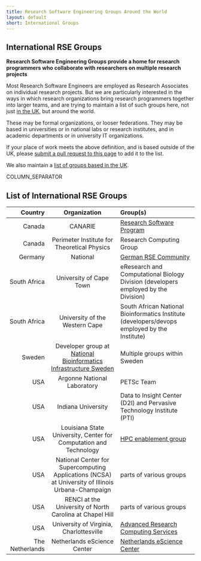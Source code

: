 ```yaml
---
title: Research Software Engineering Groups Around the World
layout: default
short: International Groups
---
```


## International RSE Groups

**Research Software Engineering Groups provide a home for research programmers who collaborate with researchers on multiple research projects**

Most Research Software Engineers are employed as Research Associates on individual research projects. But we are particularly interested in the ways in which research organizations bring research programmers together into larger teams, and are trying to maintain a list of such groups here, not just [in the UK](/groups.html), but around the world.

These may be formal organizations, or looser federations. They may be based in universities or in national labs or research institutes, and in academic departments or in university IT organizations.

If your place of work meets the above definition, and is based outside of the UK, please [submit a pull request to this page](https://github.com/UKRSE/UKRSE.github.io/blob/master/international.md) to add it to the list.

We also maintain a [list of groups based in the UK](/groups.html).

COLUMN_SEPARATOR

## List of International RSE Groups

Country | Organization | Group(s)
-------:|:------------:|:--------
Canada | CANARIE | [Research Software Program](https://science.canarie.ca)
Canada | Perimeter Institute for Theoretical Physics | Research Computing Group
Germany | National | [German RSE Community](http://www.de-rse.org/de/index.html)
South Africa | University of Cape Town | eResearch and Computational Biology Division (developers employed by the Division)
South Africa | University of the Western Cape | South African National Bioinformatics Institute (developers/devops employed by the Institute)
Sweden | Developer group at [National Bioinformatics Infrastructure Sweden](http://nbis.se) | Multiple groups within Sweden
USA | Argonne National Laboratory | PETSc Team
USA | Indiana University | Data to Insight Center (D2I) and Pervasive Technology Institute  (PTI)
USA | Louisiana State University, Center for Computation and Technology | [HPC enablement group](https://www.cct.lsu.edu/programs/hpc-enablement)
USA | National Center for Supercomputing Applications (NCSA) at University of Illinois Urbana-Champaign | parts of various groups
USA | RENCI at the University of North Carolina at Chapel Hill | parts of various groups
USA | University of Virginia, Charlottesville | [Advanced Research Computing Services](arcs.virginia.edu)
The Netherlands | Netherlands eScience Center | [Netherlands eScience Center](www.esciencecenter.nl)
